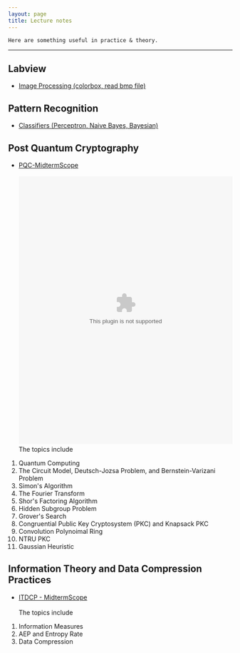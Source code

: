 ```yaml
---
layout: page
title: Lecture notes
---
```


```
Here are something useful in practice & theory.
```
--------------------------------------

## Labview
- [Image Processing (colorbox, read bmp file)](https://github.com/hbyacademic/HBY/blob/master/Notes/Labview_20190411.pdf)

## Pattern Recognition
- [Classifiers (Perceptron, Naive Bayes, Bayesian)](https://github.com/hbyacademic/HBY/blob/master/Notes/PR_20190409.pdf)

## Post Quantum Cryptography
- [PQC-MidtermScope](https://github.com/hbyacademic/HBY/blob/master/Notes/PQC_20190422.pdf) <br> <br>
<object width='100%' height='600px' :data='urlPdf' type='https://github.com/hbyacademic/HBY/blob/master/Notes/PQC_20190422.pdf'></object>
The topics include 
1. Quantum Computing
2. The Circuit Model, Deutsch-Jozsa Problem, and Bernstein-Varizani Problem
3. Simon's Algorithm
4. The Fourier Transform
5. Shor's Factoring Algorithm
6. Hidden Subgroup Problem
7. Grover's Search 
8. Congruential Public Key Cryptosystem (PKC) and Knapsack PKC
9. Convolution Polynoimal Ring
10. NTRU PKC
11. Gaussian Heuristic

## Information Theory and Data Compression Practices
- [ITDCP - MidtermScope](https://github.com/hbyacademic/HBY/blob/master/Notes/ITDCP_20190423.pdf) <br> <br>
The topics include 
1. Information Measures
2. AEP and Entropy Rate
3. Data Compression


